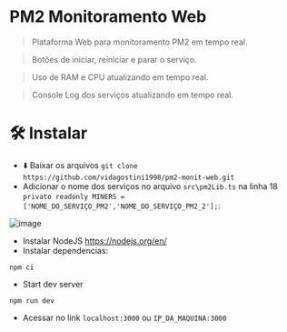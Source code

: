 # PM2 Monitoramento Web

>Plataforma Web para monitoramento PM2 em tempo real.

>Botões de iniciar, reiniciar e parar o serviço.

>Uso de RAM e CPU atualizando em tempo real.

>Console Log dos serviços atualizando em tempo real.

# 🛠️ Instalar
- :arrow_down: Baixar os arquivos ```git clone https://github.com/vidagostini1998/pm2-monit-web.git```
- Adicionar o nome dos serviços no arquivo ```src\pm2Lib.ts``` na linha 18 ```private readonly MINERS = ['NOME_DO_SERVIÇO_PM2','NOME_DO_SERVIÇO_PM2_2'];```:

![image](https://user-images.githubusercontent.com/94183727/212323879-f78c453c-27eb-47e8-b8eb-65ea15522a9d.png)

- Instalar NodeJS https://nodejs.org/en/
- Instalar dependencias:

```shell
npm ci
```

- Start dev server

```shell
npm run dev
```

- Acessar no link ```localhost:3000``` ou ```IP_DA_MAQUINA:3000```
